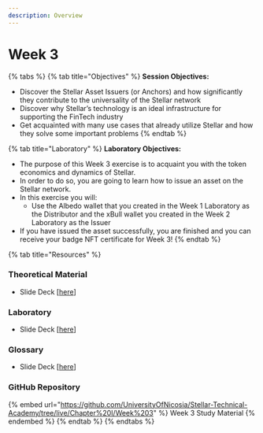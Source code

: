 ```yaml
---
description: Overview
---
```


# Week 3

{% tabs %}
{% tab title="Objectives" %}
**Session Objectives:**

* Discover the Stellar Asset Issuers (or Anchors) and how significantly they contribute to the universality of the Stellar network&#x20;
* Discover why Stellar’s technology is an ideal infrastructure for supporting the FinTech industry&#x20;
* Get acquainted with many use cases that already utilize Stellar and how they solve some important problems
{% endtab %}

{% tab title="Laboratory" %}
**Laboratory Objectives:**

* The purpose of this Week 3 exercise is to acquaint you with the token economics and dynamics of Stellar.&#x20;
* In order to do so, you are going to learn how to issue an asset on the Stellar network.&#x20;
* In this exercise you will:&#x20;
  * Use the Albedo wallet that you created in the Week 1 Laboratory as the Distributor and the xBull wallet you created in the Week 2 Laboratory as the Issuer&#x20;
* If you have issued the asset successfully, you are finished and you can receive your badge NFT certificate for Week 3!
{% endtab %}

{% tab title="Resources" %}
### Theoretical Material

* Slide Deck \[[here](https://github.com/UniversityOfNicosia/Stellar-Technical-Academy/blob/live/Chapter%20I/Week%203/Week3\_Theory.pdf)]

### Laboratory

* Slide Deck \[[here](https://github.com/UniversityOfNicosia/Stellar-Technical-Academy/blob/live/Chapter%20I/Week%203/Week3\_Lab.pdf)]

### Glossary&#x20;

* Slide Deck \[[here](https://github.com/UniversityOfNicosia/Stellar-Technical-Academy/blob/live/Chapter%20I/Week%203/Week3\_Glossary.pdf)]

### GitHub Repository

{% embed url="https://github.com/UniversityOfNicosia/Stellar-Technical-Academy/tree/live/Chapter%20I/Week%203" %}
Week 3 Study Material
{% endembed %}
{% endtab %}
{% endtabs %}


